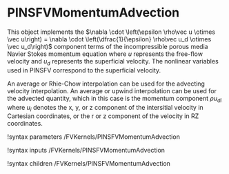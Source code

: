# PINSFVMomentumAdvection

This object implements the $\nabla \cdot \left(\epsilon \rho\vec u \otimes \vec
u\right) = \nabla \cdot \left(\dfrac{1}{\epsilon} \rho\vec u_d \otimes \vec u_d\right)$ component
terms of the incompressible porous media Navier Stokes momentum equation where
$u$ represents the free-flow velocity and $u_d$ represents the superficial
velocity. The nonlinear variables used in PINSFV correspond to the superficial velocity.

An average or Rhie-Chow interpolation can be used for the advecting velocity interpolation.
An average or upwind interpolation can be used for the advected quantity, which in this
case is the momentum component $\rho u_{di}$ where $u_{i}$ denotes the x, y, or z
component of the intersitial velocity in Cartesian coordinates, or the r or z component of
the velocity in RZ coordinates.

!syntax parameters /FVKernels/PINSFVMomentumAdvection

!syntax inputs /FVKernels/PINSFVMomentumAdvection

!syntax children /FVKernels/PINSFVMomentumAdvection
